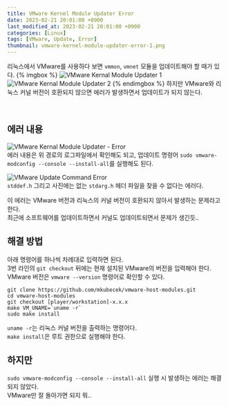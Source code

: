 ```yaml
---
title: VMware Kernel Module Updater Error
date: 2023-02-21 20:01:00 +0900
last_modified_at: 2023-02-21 20:01:00 +0900
categories: [Linux]
tags: [VMware, Update, Error]
thumbnail: vmware-kernel-module-updater-error-1.png
---
```


리눅스에서 VMware를 사용하다 보면 `vmmon`, `vmnet` 모듈을 업데이트해야 할 때가 있다.
{% imgbox %}
![VMware Kernal Module Updater 1](vmware-kernel-module-updater-error-1.png)
![VMware Kernal Module Updater 2](vmware-kernel-module-updater-error-2.png)
{% endimgbox %}
하지만 VMware와 리눅스 커널 버전이 호환되지 않으면 에러가 발생하면서 업데이트가 되지 않는다.

<br/>

## 에러 내용
![VMware Kernal Module Updater - Error](vmware-kernel-module-updater-error-3.png)  
에러 내용은 위 경로의 로그파일에서 확인해도 되고, 업데이트 명령어 `sudo vmware-modconfig --console --install-all`를 실행해도 된다.

![VMware Update Command Error](vmware-kernel-module-updater-error-4.png)  
`stddef.h` 그리고 사진에는 없는 `stdarg.h` 헤더 파일을 찾을 수 없다는 에러다.

이 에러는 VMware 버전과 리눅스의 커널 버전이 호환되지 않아서 발생하는 문제라고 한다.  
최근에 소프트웨어를 업데이트하면서 커널도 업데이트되면서 문제가 생긴듯..

## 해결 방법
아래 명령어를 하나씩 차례대로 입력하면 된다.  
3번 라인의 `git checkout` 뒤에는 현재 설치된 VMware의 버전을 입력해야 한다.  
VMware 버전은 `vmware --version` 명령어로 확인할 수 있다.
```shell
git clone https://github.com/mkubecek/vmware-host-modules.git
cd vmware-host-modules
git checkout [player/workstation]-x.x.x
make VM_UNAME=`uname -r`
sudo make install
```
`uname -r`는 리눅스 커널 버전을 출력하는 명령어다.  
`make install`은 루트 권한으로 실행해야 한다.

## 하지만
`sudo vmware-modconfig --console --install-all` 실행 시 발생하는 에러는 해결되지 않았다.  
VMware만 잘 돌아가면 되지 뭐..
